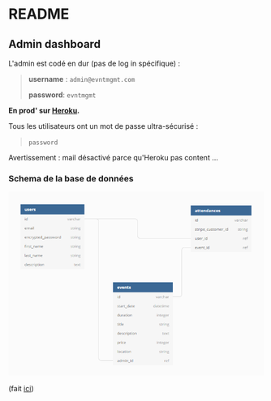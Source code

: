 # README

## Admin dashboard

L'admin est codé en dur (pas de log in spécifique) :

> **username** : `admin@evntmgmt.com`
> 
> **password**: `evntmgmt`

**En prod' sur [Heroku](https://evntmgmt.herokuapp.com/).**

Tous les utilisateurs ont un mot de passe ultra-sécurisé :

> `password`

Avertissement : mail désactivé parce qu'Heroku pas content ...


### Schema de la base de données

![eventmgmt db schema](./app/assets/readme/eventmgmt_schema.png "eventmgmt db schema")

(fait [ici](https://dbdiagram.io/d/5c5e7fb47db47000147036ce))

